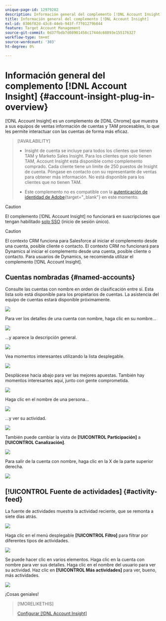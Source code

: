 ```yaml
---
unique-page-id: 12979282
description: Información general del complemento [!DNL Account Insight] - Documentos de Marketo - Documentación del producto
title: Información general del complemento [!DNL Account Insight]
exl-id: 0306f82d-43c8-44eb-943f-f7f01279b844
feature: Target Account Management
source-git-commit: 0d37fbdb7d08901458c1744dc68893e155176327
workflow-type: tm+mt
source-wordcount: '303'
ht-degree: 0%

---
```


# Información general del complemento [!DNL Account Insight] {#account-insight-plug-in-overview}

[!DNL Account Insight] es un complemento de [!DNL Chrome] que muestra a sus equipos de ventas información de cuentas y TAM procesables, lo que les permite interactuar con las cuentas de forma más eficaz.

>[!AVAILABILITY]
>
>* Insight de cuenta se incluye para todos los clientes que tienen TAM y Marketo Sales Insight. Para los clientes que solo tienen TAM, Account Insight está disponible como complemento comprado. Cada cliente tiene un límite de 250 puestos de Insight de cuenta. Póngase en contacto con su representante de ventas para obtener más información. No está disponible para los clientes que no tienen TAM.
>
>* Este complemento no es compatible con la [autenticación de identidad de Adobe](/help/marketo/product-docs/administration/marketo-with-adobe-identity/adobe-identity-management-overview.md){target="_blank"} en este momento.

>[!CAUTION]
>
>El complemento [!DNL Account Insight] no funcionará en suscripciones que tengan habilitado [solo SSO](/help/marketo/product-docs/administration/additional-integrations/restrict-user-login-to-sso-only.md) (inicio de sesión único).

>[!CAUTION]
>
>El contexto CRM funciona para Salesforce al iniciar el complemento desde una cuenta, posible cliente o contacto. El contexto CRM no funcionará para Dynamics al iniciar el complemento desde una cuenta, posible cliente o contacto. Para usuarios de Dynamics, se recomienda utilizar el complemento [!DNL Account Insight].

## Cuentas nombradas {#named-accounts}

Consulte las cuentas con nombre en orden de clasificación entre sí. Esta lista solo está disponible para los propietarios de cuentas. La asistencia del equipo de cuentas estará disponible próximamente.

![](assets/na1.png)

Para ver los detalles de una cuenta con nombre, haga clic en su nombre...

![](assets/na3.png)

...y aparece la descripción general.

![](assets/na4.png)

Vea momentos interesantes utilizando la lista desplegable.

![](assets/na5.png)

Desplácese hacia abajo para ver las mejores apuestas. También hay momentos interesantes aquí, junto con gente comprometida.

![](assets/na6.png)

Haga clic en el nombre de una persona...

![](assets/na7.png)

...y ver su actividad.

![](assets/na8.png)

También puede cambiar la vista de **[!UICONTROL Participación]** a **[!UICONTROL Canalización]**.

![](assets/na9.png)

Para salir de la cuenta con nombre, haga clic en la X de la parte superior derecha.

![](assets/na10.png)

## [!UICONTROL Fuente de actividades] {#activity-feed}

La fuente de actividades muestra la actividad reciente, que se remonta a siete días atrás.

![](assets/af1.png)

Haga clic en el menú desplegable **[!UICONTROL Filtro]** para filtrar por diferentes tipos de actividades.

![](assets/af2.png)

Se puede hacer clic en varios elementos. Haga clic en la cuenta con nombre para ver sus detalles. Haga clic en el nombre del usuario para ver su actividad. Haz clic en **[!UICONTROL Más actividades]** para ver, bueno, más actividades.

![](assets/af3.png)

¡Cosas geniales!

>[!MORELIKETHIS]
>
>[Configurar [!DNL Account Insight]](/help/marketo/product-docs/target-account-management/setup-tam/set-up-account-insight.md)
